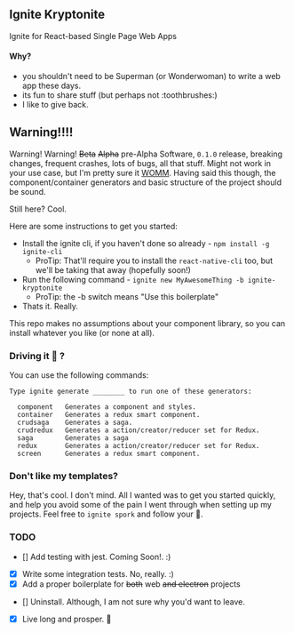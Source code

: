 ## Ignite Kryptonite

Ignite for React-based Single Page Web Apps

#### Why?

 * you shouldn't need to be Superman (or Wonderwoman) to write a web app these days.
 * its fun to share stuff (but perhaps not :toothbrushes:)
 * I like to give back.

## Warning!!!!
Warning! Warning! ~~Beta~~ ~~Alpha~~ pre-Alpha Software, `0.1.0` release, breaking changes, frequent crashes, lots of bugs, all that stuff. Might not work in your use case, but I'm pretty sure it [WOMM](http://www.urbandictionary.com/define.php?term=WOMM). Having said this though, the component/container generators and basic structure of the project should be sound.

Still here? Cool.

Here are some instructions to get you started:

- Install the ignite cli, if you haven't done so already - `npm install -g ignite-cli`
  - ProTip: That'll require you to install the `react-native-cli` too, but we'll be taking that away (hopefully soon!)
- Run the following command - `ignite new MyAwesomeThing -b ignite-kryptonite`
  - ProTip: the -b switch means "Use this boilerplate"
- Thats it. Really.

This repo makes no assumptions about your component library, so you can install whatever you like (or none at all).

### Driving it :car: ?
You can use the following commands:

```
Type ignite generate ________ to run one of these generators:

  component   Generates a component and styles.
  container   Generates a redux smart component.
  crudsaga    Generates a saga.
  crudredux   Generates a action/creator/reducer set for Redux.        
  saga        Generates a saga                
  redux       Generates a action/creator/reducer set for Redux.        
  screen      Generates a redux smart component.  
```

### Don't like my templates?
Hey, that's cool. I don't mind. All I wanted was to get you started quickly, and help you avoid some of the pain I went through when setting up my projects. Feel free to `ignite spork` and follow your :nose:.

### TODO
- [] Add testing with jest. Coming Soon!. :)
- [x] Write some integration tests. No, really. :)
- [x] Add a proper boilerplate for ~~both~~ web ~~and electron~~ projects
- [] Uninstall. Although, I am not sure why you'd want to leave.
- [x] Live long and prosper. 🖖
